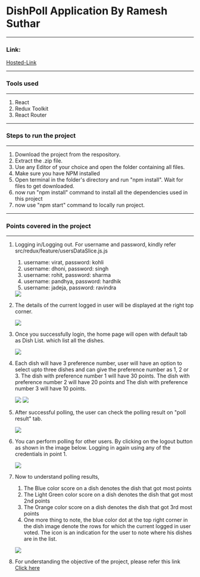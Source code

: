 <h1>DishPoll Application By Ramesh Suthar</h1>
<hr>
<h3>Link: </h3><a href="https://dish-poll.netlify.app/">Hosted-Link</a>
<hr>
<h3>Tools used</h3>
<hr>
<ol>
<li>React</li>
<li>Redux Toolkit</li>
<li>React Router</li>
</ol>
<hr>
<h3>Steps to run the project</h3>
<hr>
<ol>
    <li>Download the project from the respository.</li>
    <li>Extract the .zip file.</li>
    <li>Use any Editor of your choice and open the folder containing all files.</li>
    <li>Make sure you have NPM installed</li>
    <li>Open terminal in the folder's directory and run "npm install". Wait for files to get downloaded.</li>
    <li>now run "npm install" command to install all the dependencies used in this project</li>
    <li>now use "npm start" command to locally run project.</li>
</ol>
<hr>
<h3>Points covered in the project</h3>
<hr>
<ol>
    <li>
    <p>Logging in/Logging out. For username and password, kindly refer src/redux/feature/usersDataSlice.js.js</p>
    <ol>
    <li>username: virat, password: kohli</li>
    <li>username: dhoni, password: singh</li>
    <li>username: rohit, password: sharma</li>
    <li>username: pandhya, password: hardhik</li>
    <li>username: jadeja, password: ravindra</li>
    </ol>
    <img src="./screenshots/login-screen.png">
    </li>
    <li>
    <p> The details of the current logged in user will be displayed at the right top corner.
    </p>
    <img src="./screenshots/currentUser.png">
    </li>
    <li>
    <p> Once you successfully login, the home page will open with default tab as Dish List. which list all the dishes.
    </p>
    <img src="./screenshots/defaultTab.png">
    </li>
    <li>
    <p> Each dish will have 3 preference number, user will have an option to select upto three dishes and can give the preference number as 1, 2 or 3. The dish with preference number 1 will have 30 points. The dish with preference number 2 will have 20 points and The dish with preference number 3 will have 10 points. 
    </p>
    <img src="./screenshots/preference.png">
    <img src="./screenshots/selectedPreference.png">
    </li>
    <li>
    <p> After successful polling, the user can check the polling result on "poll result" tab.
    </p>
    <img src="./screenshots/resultPage.png">
    </li>
    <li>
    <p> You can perform polling for other users. By clicking on the logout button as shown in the image below. Logging in again using any of the credentials in point 1.
    </p>
    <img src="./screenshots/logout.png">
    </li>
    <li>
    <p> Now to understand polling results,
        <ol>
        <li>The Blue color score on a dish denotes the dish that got most points</li>
        <li>The Light Green color score on a dish denotes the dish that got most 2nd points</li>
        <li>The Orange color score on a dish denotes the dish that got 3rd most points</li>
        <li>One more thing to note, the blue color dot at the top right corner in the dish image denote the rows for which the current logged in user voted. The icon is an indication for the user to note where his dishes are in the list. 
        </li>
        </ol>
    </p>
    <img src="./snapshots/userSelectedDishes.png">
    </li>
    <li>
    <p>
    For understanding the objective of the project, please refer this link <a href="https://github.com/syook/react-dishpoll">Click here</a>
    </p>
    </li>
</ol>